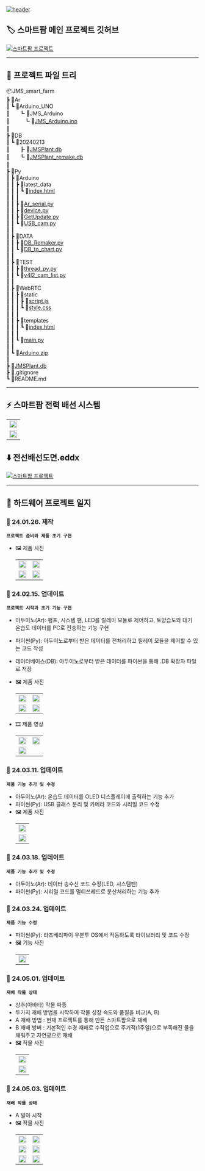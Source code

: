 [![header](https://capsule-render.vercel.app/api?type=venom&height=300&color=0:038C7F,45:04BF8A,60:04D98B,100:74BF04&text=JMS%20Smart%20Farm&fontAlign=50&fontColor=ffffff&textBg=false&desc=By%20JMS.HW%20:%20qwer9679,%20CutTheWire&descAlign=50&descAlignY=63&fontAlignY=46)](https://github.com/CutTheWire/JMS_smart_farm.git)

## 🏷️ 스마트팜 메인 프로젝트 깃허브
[![스마트팜 프로젝트](https://capsule-render.vercel.app/api?type=waving&height=300&color=0:038C7F,30:04BF8A,70:04D98B,100:74BF04&text=Smart%20Farm%20Main&fontColor=ffffff&textBg=false&desc=Link%20:%20jgkim14_SmartFarm.git&descAlignY=53&fontAlignY=35&descAlign=67)](https://github.com/jgkim14/SmartFarm.git)

---

## 🌳 프로젝트 파일 트리
📦JMS_smart_farm  
 ┣ 📂Ar  
 ┃ ┗ 📂Arduino_UNO  
 ┃ㅤㅤ┗ 📂JMS_Arduino  
 ┃ㅤㅤㅤ┗ 📜[JMS_Arduino.ino](https://github.com/CutTheWire/JMS_smart_farm/blob/main/Ar/Arduino_UNO/JMS_Arduino/JMS_Arduino.ino)   
 ┃ㅤ    
 ┣ 📂DB  
 ┃ ┗ 📂20240213  
 ┃ㅤㅤ┣ 📜[JMSPlant.db](https://github.com/CutTheWire/JMS_smart_farm/blob/main/DB/20240213/JMSPlant.db)  
 ┃ㅤㅤ┗ 📜[JMSPlant_remake.db](https://github.com/CutTheWire/JMS_smart_farm/blob/main/DB/20240213/JMSPlant_remake.db)  
 ┃ㅤ  
 ┣ 📂Py   
 ┃ ┣ 📂Arduino  
 ┃ ┃ ┣ 📂latest_data  
 ┃ ┃ ┃ ┗ 📜[index.html](https://github.com/CutTheWire/JMS_smart_farm/blob/main/Py/Arduino/latest_data/index.html)  
 ┃ ┃ ┃  
 ┃ ┃ ┣ 📜[Ar_serial.py](https://github.com/CutTheWire/JMS_smart_farm/blob/main/Py/Arduino/Ar_serial.py)  
 ┃ ┃ ┣ 📜[device.py](https://github.com/CutTheWire/JMS_smart_farm/blob/main/Py/Arduino/device.py)  
 ┃ ┃ ┣ 📜[GetUpdate.py](https://github.com/CutTheWire/JMS_smart_farm/blob/main/Py/Arduino/GetUpdate.py)  
 ┃ ┃ ┗ 📜[USB_cam.py](https://github.com/CutTheWire/JMS_smart_farm/blob/main/Py/Arduino/USB_cam.py)  
 ┃ ┃  
 ┃ ┣ 📂DATA  
 ┃ ┃ ┣ 📜[DB_Remaker.py](https://github.com/CutTheWire/JMS_smart_farm/blob/main/Py/DATA/DB_Remaker.py)  
 ┃ ┃ ┗ 📜[DB_to_chart.py](https://github.com/CutTheWire/JMS_smart_farm/blob/main/Py/DATA/DB_to_chart.py)  
 ┃ ┃  
 ┃ ┣ 📂TEST  
 ┃ ┃ ┣ 📜[thread_py.py](https://github.com/CutTheWire/JMS_smart_farm/blob/main/Py/TEST/thread_py.py)  
 ┃ ┃ ┗ 📜[v4l2_cam_list.py](https://github.com/CutTheWire/JMS_smart_farm/blob/main/Py/TEST/v4l2_cam_list.py)  
 ┃ ┃  
 ┃ ┣ 📂WebRTC  
 ┃ ┃ ┣ 📂static  
 ┃ ┃ ┃ ┣ 📜[script.js](https://github.com/CutTheWire/JMS_smart_farm/blob/main/Py/WebRTC/static/script.js)  
 ┃ ┃ ┃ ┗ 📜[style.css](https://github.com/CutTheWire/JMS_smart_farm/blob/main/Py/WebRTC/static/style.css)  
 ┃ ┃ ┃  
 ┃ ┃ ┣ 📂templates   
 ┃ ┃ ┃ ┗ 📜[index.html](https://github.com/CutTheWire/JMS_smart_farm/blob/main/Py/WebRTC/templates/index.html)  
 ┃ ┃ ┃  
 ┃ ┃ ┗ 📜[main.py](https://github.com/CutTheWire/JMS_smart_farm/blob/main/Py/WebRTC/main.py)  
 ┃ ┃  
 ┃ ┗ 📜[Arduino.zip](https://github.com/CutTheWire/JMS_smart_farm/blob/main/Py/Arduino.zip)  
 ┃   
 ┣ 📜[JMSPlant.db](https://github.com/CutTheWire/JMS_smart_farm/blob/main/JMSPlant.db)  
 ┣ 📜.gitignore  
 ┗ 📜README.md  

---

## ⚡ 스마트팜 전력 배선 시스템
   <table> 
      <tr> 
         <td><img src="https://drive.google.com/uc?export=view&id=13ar-wA-7TMwUxgA23lSkwvVG2YBkz0Jr" width="100%"></td>
      <tr> 
      </tr> 
         <td><img src="https://drive.google.com/uc?export=view&id=16K5b2SZef0kbdzVoox6DTChH2M7OzhQk" width="100%"></td>
      </tr> 
   </table>
   
   ## ⬇️ 전선배선도면.eddx
   [![스마트팜 프로젝트](https://drive.google.com/uc?export=view&id=16YLoCCLto-hLLAYDK2dCux5KVayjZyTT)](https://drive.google.com/file/d/16HMf_8yOA0kCh1TgKVcjFiXK0HJdRApW/view?usp=sharing) 
   
---
   
## 📑 하드웨어 프로젝트 일지

### 🔖 24.01.26. 제작
**`프로젝트 준비와 제품 초기 구현`**
- 🖼️ 제품 사진
   <table> 
      <tr> 
         <td><img src="https://drive.google.com/uc?export=view&id=13nXrkL33pT9uBIrKXoJrSGe4aOVKN_0u" width="100%"></td>
         <td><img src="https://drive.google.com/uc?export=view&id=144tk6avxZNa4_HuzkyqxFrZhR9xbo1h8" width="100%"></td>
      </tr> 
      <tr> 
         <td><img src="https://drive.google.com/uc?export=view&id=14Ogi2ysVYqVO2q12Cxmg59WsElty5bQ0" width="100%"></td>
         <td><img src="https://drive.google.com/uc?export=view&id=13uQe_D5V6Vn22UHL7goNzCJvzEg53_kq" width="100%"></td>
      </tr> 
   </table>
   
### 🔖 24.02.15. 업데이트
**`프로젝트 시작과 초기 기능 구현`**
- 아두이노(Ar): 펌프, 시스템 팬, LED를 릴레이 모듈로 제어하고, 토양습도와 대기 온습도 데이터를 PC로 전송하는 기능 구현
- 파이썬(Py): 아두이노로부터 받은 데이터를 전처리하고 릴레이 모듈을 제어할 수 있는 코드 작성
- 데이터베이스(DB): 아두이노로부터 받은 데이터를 파이썬을 통해 .DB 확장자 파일로 저장
- 🖼️ 제품 사진
   <table> 
      <tr> 
         <td><img src="https://drive.google.com/uc?export=view&id=13hmXm9q-x0pQnWn0C0wjOHo7t0IL7lk2" width="100%"></td> 
         <td><img src="https://drive.google.com/uc?export=view&id=13i56eYeBd5VBV6YraZ1dXHlAZf_3Xk6A" width="100%"></td> 
      </tr> 
      <tr> 
         <td><img src="https://drive.google.com/uc?export=view&id=13qgIXqM7vBqzyXxmizOYfaGgQFW42agh" width="100%"></td> 
         <td><img src="https://drive.google.com/uc?export=view&id=14zYG7T70KisGZ1m65AzTxvDTOlSMxEH4" width="100%"></td> 
      </tr> 
   </table>

- 🎞️ 제품 영상
  <table> 
     <tr> 
        <td><a href="https://youtu.be/A4H0RPvCFv8"><img src="http://img.youtube.com/vi/A4H0RPvCFv8/0.jpg" width="100%"></a></td> 
        <td><a href="https://youtu.be/YNV4qOM-Ld0"><img src="http://img.youtube.com/vi/YNV4qOM-Ld0/0.jpg" width="100%"></a></td> 
     </tr> 
     <tr> 
        <td><a href="https://youtu.be/Wl-SsZUtTho"><img src="http://img.youtube.com/vi/Wl-SsZUtTho/0.jpg" width="100%"></a></td> 
        <td></td> 
     </tr> 
  </table>
   
### 🔖 24.03.11. 업데이트
**`제품 기능 추가 및 수정`**
- 아두이노(Ar): 온습도 데이터를 OLED 디스플레이에 출력하는 기능 추가
- 파이썬(Py): USB 클래스 분리 및 카메라 코드와 시리얼 코드 수정
- 🖼️ 제품 사진
   <table> 
      <tr> 
         <td><img src="https://drive.google.com/uc?export=view&id=15B5EbrdnA6jyz5gmvjj9xaWWKY4uvRn2" width="100%"></td> 
      <tr> 
      </tr>
         <td><img src="https://drive.google.com/uc?export=view&id=15lUDmlrBODD5llfT7j13NlH91uyC1SxP" width="100%"></td> 
      </tr> 
   </table>

### 🔖 24.03.18. 업데이트
**`제품 기능 추가 및 수정`**
- 아두이노(Ar): 데이터 송수신 코드 수정(LED, 시스템팬)
- 파이썬(Py): 시리얼 코드를 멀티쓰레드로 분산처리하는 기능 추가

### 🔖 24.03.24. 업데이트
**`제품 기능 수정`**
- 파이썬(Py): 라즈베리파이 우분투 OS에서 작동하도록 라이브러리 및 코드 수정
- 🖼️ 기능 사진
   <table> 
      <tr> 
         <td><img src="https://drive.google.com/uc?export=view&id=1Zk3cf9SlDXYjIp0twA4vFQgXR4xKxmK2" width="100%"></td>
      </tr> 
   </table>
   
### 🔖 24.05.01. 업데이트
**`재배 작물 상태`**
- 상추(아바타) 작물 파종
- 두가지 재배 방법을 시작하여 작물 성장 속도와 품질을 비교(A, B)
 - A 재배 방법 : 현재 프로젝트를 통해 만든 스마트팜으로 재배
 - B 재배 방버 : 기본적인 수경 재배로 수작업으로 주기적(1주일)으로 부족해진 물을 채워주고 자연광으로 재배
 - 🖼️ 작물 사진
   <table> 
      <tr> 
         <td><img src="https://drive.google.com/uc?export=view&id=1CwInXNLxMooPpwjRV3gzl3rCzMjMl04o" width="100%"></td> 
      </tr> 
      <tr>
         <td><img src="https://drive.google.com/uc?export=view&id=1CxhUNlVqYPXXwcKlHeoAFjlUP4YCpEGf" width="100%"></td> 
      </tr> 
   </table>


### 🔖 24.05.03. 업데이트
**`재배 작물 상태`**
- A 발아 시작
- 🖼️ 작물 사진
   <table> 
      <tr> 
         <td><img src="https://drive.google.com/uc?export=view&id=1D52Ke5YcbvH1cKlbaidLkWEeIWABYzp9" width="100%"></td> 
         <td><img src="https://drive.google.com/uc?export=view&id=1CyZcXYlJTh5tjHArPD4hUD7L101XMVCf" width="100%"></td> 
      </tr> 
      <tr>
         <td><img src="https://drive.google.com/uc?export=view&id=1Cdnrv4Gprt-3BznzD30y0LUolEpiYvBG" width="100%"></td> 
         <td><img src="https://drive.google.com/uc?export=view&id=1CtlgxPevDpq3YkafO29KDLIM5GobYIuu" width="100%"></td> 
      </tr> 
         <td><img src="https://drive.google.com/uc?export=view&id=1Cp03uaHg9szb9nrcVM6B54SVc1-HWCTe" width="100%"></td>
         <td><img src="https://drive.google.com/uc?export=view&id=1CtlgxPevDpq3YkafO29KDLIM5GobYIuu" width="100%"></td> 
      </tr> 
      <tr>
   </table>
